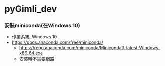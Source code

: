 # pyGimli_dev

### 安裝miniconda(在Windows 10)
+ 作業系統: Windows 10
+ https://docs.anaconda.com/free/miniconda/
  + https://repo.anaconda.com/miniconda/Miniconda3-latest-Windows-x86_64.exe
  + 安裝時不需要網路

